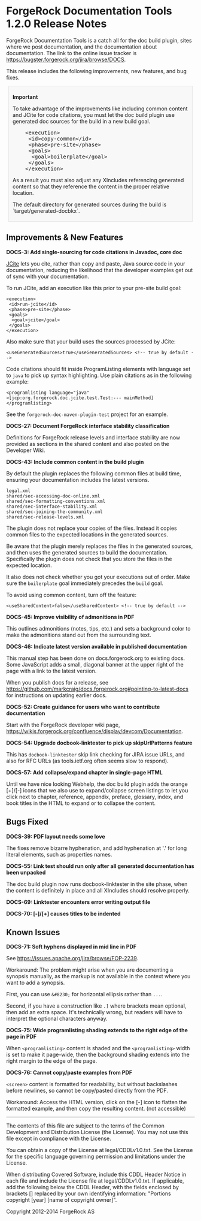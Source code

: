 # ForgeRock Documentation Tools 1.2.0 Release Notes

ForgeRock Documentation Tools is a catch all for the doc build plugin,
sites where we post documentation, and the documentation about
documentation. The link to the online issue tracker is
<https://bugster.forgerock.org/jira/browse/DOCS>.

This release includes the following improvements, new features, and bug
fixes.

<div style="background-color: #f8f8f8; border: 1px solid #ddd; margin: 6px; padding: 6px 10px;">
<p>
<b>Important</b>
</p>

<p>
To take advantage of the improvements like including common content and
JCite for code citations, you must let the doc build plugin use
generated doc sources for the build in a new build goal.
</p>

<pre>
    &lt;execution&gt;
     &lt;id&gt;copy-common&lt;/id&gt;
     &lt;phase&gt;pre-site&lt;/phase&gt;
     &lt;goals&gt;
      &lt;goal&gt;boilerplate&lt;/goal&gt;
     &lt;/goals&gt;
    &lt;/execution&gt;
</pre>

<p>
As a result you must also adjust any XIncludes referencing generated
content so that they reference the content in the proper relative
location.
</p>

<p>
The default directory for generated sources during the build is
`target/generated-docbkx`.
</p>
</div>


## Improvements & New Features

**DOCS-3: Add single-sourcing for code citations in Javadoc, core doc**

[JCite](http://arrenbrecht.ch/jcite/) lets you cite, rather than copy
and paste, Java source code in your documentation, reducing the
likelihood that the developer examples get out of sync with your
documentation.

To run JCite, add an execution like this prior to your pre-site build
goal:

    <execution>
     <id>run-jcite</id>
     <phase>pre-site</phase>
     <goals>
      <goal>jcite</goal>
     </goals>
    </execution>

Also make sure that your build uses the sources processed by JCite:

    <useGeneratedSources>true</useGeneratedSources> <!-- true by default -->

Code citations should fit inside ProgramListing elements with language
set to `java` to pick up syntax highlighting. Use plain citations as in
the following example:

    <programlisting language="java"
    >[jcp:org.forgerock.doc.jcite.test.Test:--- mainMethod]</programlisting>

See the `forgerock-doc-maven-plugin-test` project for an example.

**DOCS-27: Document ForgeRock interface stability classification**

Definitions for ForgeRock release levels and interface stability are now
provided as sections in the shared content and also posted on the
Developer Wiki.

**DOCS-43: Include common content in the build plugin**

By default the plugin replaces the following common files at build time,
ensuring your documentation includes the latest versions.

    legal.xml
    shared/sec-accessing-doc-online.xml
    shared/sec-formatting-conventions.xml
    shared/sec-interface-stability.xml
    shared/sec-joining-the-community.xml
    shared/sec-release-levels.xml

The plugin does not replace your copies of the files. Instead it copies
common files to the expected locations in the generated sources.

Be aware that the plugin merely replaces the files in the generated
sources, and then uses the generated sources to build the documentation.
Specifically the plugin does not check that you store the files in the
expected location.

It also does not check whether you got your executions out of order.
Make sure the `boilerplate` goal immediately precedes the `build` goal.

To avoid using common content, turn off the feature:

	<useSharedContent>false</useSharedContent> <!-- true by default -->

**DOCS-45: Improve visibility of admonitions in PDF**

This outlines admonitions (notes, tips, etc.) and sets a background
color to make the admonitions stand out from the surrounding text.

**DOCS-46: Indicate latest version available in published documentation**

This manual step has been done on docs.forgerock.org to existing docs.
Some JavaScript adds a small, diagonal banner at the upper right of the
page with a link to the latest version.

When you publish docs for a release, see
<https://github.com/markcraig/docs.forgerock.org#pointing-to-latest-docs>
for instructions on updating earlier docs.

**DOCS-52: Create guidance for users who want to contribute documentation**

Start with the ForgeRock developer wiki page,
<https://wikis.forgerock.org/confluence/display/devcom/Documentation>.

**DOCS-54: Upgrade docbook-linktester to pick up skipUrlPatterns feature**

This has `docbook-linktester` skip link checking for JIRA issue URLs,
and also for RFC URLs (as tools.ietf.org often seems slow to respond).

**DOCS-57: Add collapse/expand chapter in single-page HTML**

Until we have nice looking Webhelp, the doc build plugin adds the orange
[+]/[-] icons that we also use to expand/collapse screen listings to let
you click next to chapter, reference, appendix, preface, glossary,
index, and book titles in the HTML to expand or to collapse the content.


## Bugs Fixed

**DOCS-39: PDF layout needs some love**

The fixes remove bizarre hyphenation, and add hyphenation at '.' for
long literal elements, such as properties names.

**DOCS-55: Link test should run only after all generated documentation has been unpacked**

The doc build plugin now runs docbook-linktester in the site phase, when
the content is definitely in place and all XIncludes should resolve
properly.

**DOCS-69: Linktester encounters error writing output file**

**DOCS-70: [-]/[+] causes titles to be indented**


## Known Issues

**DOCS-71: Soft hyphens displayed in mid line in PDF**

See <https://issues.apache.org/jira/browse/FOP-2239>.

Workaround: The problem might arise when you are documenting a synopsis
manually, as the markup is not available in the context where you want
to add a synopsis.

First, you can use `&#8230;` for horizontal ellipsis rather than `...`.

Second, if you have a construction like `.]` where brackets mean
optional, then add an extra space. It's technically wrong, but readers
will have to interpret the optional characters anyway.

**DOCS-75: Wide programlisting shading extends to the right edge of the page in PDF**

When `<programlisting>` content is shaded and the `<programlisting>` width
is set to make it page-wide, then the background shading extends into
the right margin to the edge of the page.

**DOCS-76: Cannot copy/paste examples from PDF**

`<screen>` content is formatted for readability, but without backslashes
before newlines, so cannot be copy/pasted directly from the PDF.

Workaround: Access the HTML version, click on the [-] icon to flatten
the formatted example, and then copy the resulting content. (not
accessible)

* * *

The contents of this file are subject to the terms of the Common Development and
Distribution License (the License). You may not use this file except in compliance with the
License.

You can obtain a copy of the License at legal/CDDLv1.0.txt. See the License for the
specific language governing permission and limitations under the License.

When distributing Covered Software, include this CDDL Header Notice in each file and include
the License file at legal/CDDLv1.0.txt. If applicable, add the following below the CDDL
Header, with the fields enclosed by brackets [] replaced by your own identifying
information: "Portions copyright [year] [name of copyright owner]".

Copyright 2012-2014 ForgeRock AS
